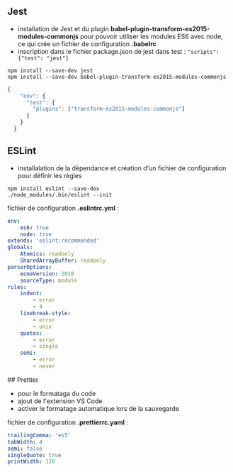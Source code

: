 ## Jest

-   installation de Jest et du plugin **babel-plugin-transform-es2015-modules-commonjs** pour pouvoir utiliser les modules ES6 avec node, ce qui crée un fichier de configuration **.babelrc**
-   inscription dans le fichier package.json de jest dans test : `"scripts": {"test": "jest"}`

```
npm install --save-dev jest
npm install --save-dev babel-plugin-transform-es2015-modules-commonjs
```

```js
{
    "env": {
      "test": {
        "plugins": ["transform-es2015-modules-commonjs"]
      }
    }
  }
```

## ESLint

-   installalation de la dépendance et création d'un fichier de configuration pour définir les règles

```
npm install eslint --save-dev
./node_modules/.bin/eslint --init
```

fichier de configuration **.eslintrc.yml** :

```yml
env:
    es6: true
    node: true
extends: 'eslint:recommended'
globals:
    Atomics: readonly
    SharedArrayBuffer: readonly
parserOptions:
    ecmaVersion: 2018
    sourceType: module
rules:
    indent:
        - error
        - 4
    linebreak-style:
        - error
        - unix
    quotes:
        - error
        - single
    semi:
        - error
        - never
```

## Prettier

-   pour le formataga du code
-   ajout de l'extension VS Code
-   activer le formatage automatique lors de la sauvegarde

fichier de configuration **.prettierrc.yaml** :

```yml
trailingComma: 'es5'
tabWidth: 4
semi: false
singleQuote: true
printWidth: 120
```
